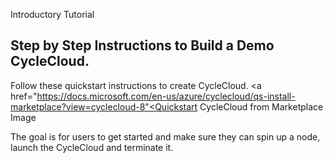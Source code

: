 Introductory Tutorial

## Step by Step Instructions to Build a Demo CycleCloud.  

Follow these quickstart instructions to create CycleCloud.
<a href="https://docs.microsoft.com/en-us/azure/cyclecloud/qs-install-marketplace?view=cyclecloud-8"<Quickstart CycleCloud from Marketplace Image</a> 

The goal is for users to get started and make sure they can spin up a node, launch the CycleCloud and terminate it.



